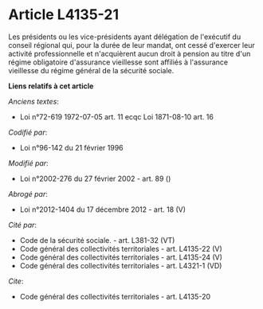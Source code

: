 # Article L4135-21

Les présidents ou les vice-présidents ayant délégation de l'exécutif du conseil régional qui, pour la durée de leur mandat,
ont cessé d'exercer leur activité professionnelle et n'acquièrent aucun droit à pension au titre d'un régime obligatoire
d'assurance vieillesse sont affiliés à l'assurance vieillesse du régime général de la sécurité sociale.

**Liens relatifs à cet article**

_Anciens textes_:

  - Loi n°72-619 1972-07-05 art. 11 ecqc Loi 1871-08-10 art. 16

_Codifié par_:

  - Loi n°96-142 du 21 février 1996

_Modifié par_:

  - Loi n°2002-276 du 27 février 2002 - art. 89 ()

_Abrogé par_:

  - Loi n°2012-1404 du 17 décembre 2012 - art. 18 (V)

_Cité par_:

  - Code de la sécurité sociale. - art. L381-32 (VT)
  - Code général des collectivités territoriales - art. L4135-22 (V)
  - Code général des collectivités territoriales - art. L4135-24 (V)
  - Code général des collectivités territoriales - art. L4321-1 (VD)

_Cite_:

  - Code général des collectivités territoriales - art. L4135-20
